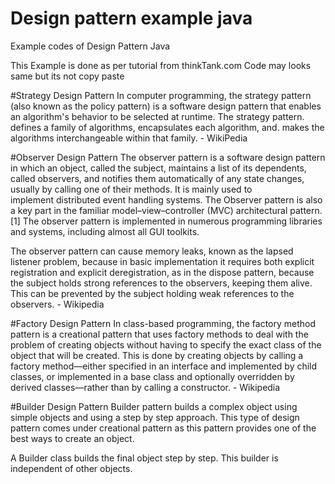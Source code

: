 # Design pattern example java
Example codes of Design Pattern Java 

 
This Example is done as per tutorial from thinkTank.com
Code may looks same but its not copy paste


#Strategy Design Pattern
   In computer programming, the strategy pattern (also known as the policy
   pattern) is a software design pattern that enables an algorithm's behavior to
   be selected at runtime. The strategy pattern. defines a family of algorithms,
   encapsulates each algorithm, and. makes the algorithms interchangeable within
   that family. - WikiPedia

#Observer Design Pattern
   The observer pattern is a software design pattern in which an object, called the subject, maintains a list of its dependents, called
   observers, and notifies them automatically of any state changes, usually by calling one of their methods. It is mainly used to      
   implement   distributed event handling systems. The Observer pattern is also a key part in the familiar model–view–controller (MVC)
   architectural pattern.[1] The observer pattern is implemented in numerous programming libraries and systems, including almost all GUI
   toolkits.
   
   The observer pattern can cause memory leaks, known as the lapsed listener problem, because in basic implementation it requires both
   explicit registration and explicit deregistration, as in the dispose pattern, because the subject holds strong references to the
   observers, keeping them alive. This can be prevented by the subject holding weak references to the observers. - Wikipedia
   

#Factory Design Pattern
  In class-based programming, the factory method pattern is a creational pattern that uses factory methods to deal with the problem
    of creating objects without having to specify the exact class of the object that will be created. This is done by creating objects
    by calling a factory method—either specified in an interface and implemented by child classes, or implemented in a base class and
    optionally overridden by derived classes—rather than by calling a constructor. - Wikipedia

#Builder Design Pattern
  Builder pattern builds a complex object using simple objects and using a step by step approach. This type of design pattern comes
  under creational pattern as this pattern provides one of the best ways to create an object.
  
  A Builder class builds the final object step by step. This builder is independent of other objects.

